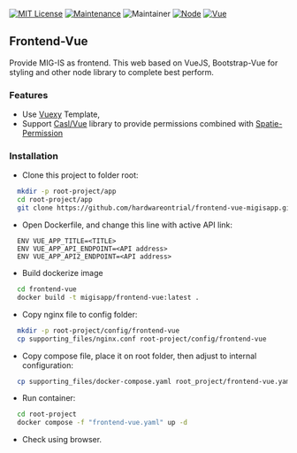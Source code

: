 [![MIT License](https://img.shields.io/badge/License-MIT-green.svg)](https://choosealicense.com/licenses/mit/)
[![Maintenance](https://img.shields.io/badge/Maintained%3F-yes-green.svg)](https://github.com/hardwareontrial/backend-js-migisapp/graphs/commit-activity)
![Maintainer](https://img.shields.io/badge/Maintainer-IT%20MIG-blue)
[![Node](https://img.shields.io/badge/Node-16.13.0-1abc9c.svg)](https://nodejs.org/en/blog/release/v16.13.0)
[![Vue](https://img.shields.io/badge/Vue-2.6-8fce00.svg)](https://v2.vuejs.org/v2/guide/)

## Frontend-Vue

Provide MIG-IS as frontend. This web based on VueJS, Bootstrap-Vue for styling and other node library to complete best perform.

### Features

- Use [Vuexy](https://demos.pixinvent.com/vuexy-vuejs-admin-template-vue2/documentation/guide/) Template,
- Support [Casl/Vue](https://casl.js.org/v6/en/package/casl-vue) library to provide permissions combined with [Spatie-Permission](https://spatie.be/docs/laravel-permission/v5/introduction)

### Installation
- Clone this project to folder root:
```bash
  mkdir -p root-project/app
  cd root-project/app
  git clone https://github.com/hardwareontrial/frontend-vue-migisapp.git frontend-vue
```
- Open Dockerfile, and change this line with active API link:
```
  ENV VUE_APP_TITLE=<TITLE>
  ENV VUE_APP_API_ENDPOINT=<API address>
  ENV VUE_APP_API2_ENDPOINT=<API address>
```
- Build dockerize image
```bash
  cd frontend-vue
  docker build -t migisapp/frontend-vue:latest .
```
- Copy nginx file to config folder:
```bash
  mkdir -p root-project/config/frontend-vue
  cp supporting_files/nginx.conf root-project/config/frontend-vue
```
- Copy compose file, place it on root folder, then adjust to internal configuration:
```bash
  cp supporting_files/docker-compose.yaml root_project/frontend-vue.yaml
```
- Run container:
```bash
  cd root-project
  docker compose -f "frontend-vue.yaml" up -d
```
- Check using browser.